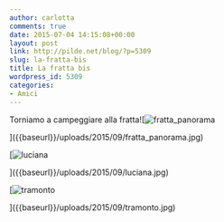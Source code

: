 ```yaml
---
author: carlotta
comments: true
date: 2015-07-04 14:15:08+00:00
layout: post
link: http://pilde.net/blog/?p=5309
slug: la-fratta-bis
title: La fratta bis
wordpress_id: 5309
categories:
- Amici
---
```


Torniamo a campeggiare alla fratta![![fratta_panorama]({{baseurl}}/uploads/2015/09/fratta_panorama.jpg)


]({{baseurl}}/uploads/2015/09/fratta_panorama.jpg)


 [![luciana]({{baseurl}}/uploads/2015/09/luciana.jpg)


]({{baseurl}}/uploads/2015/09/luciana.jpg)


 [![tramonto]({{baseurl}}/uploads/2015/09/tramonto.jpg)


]({{baseurl}}/uploads/2015/09/tramonto.jpg)




